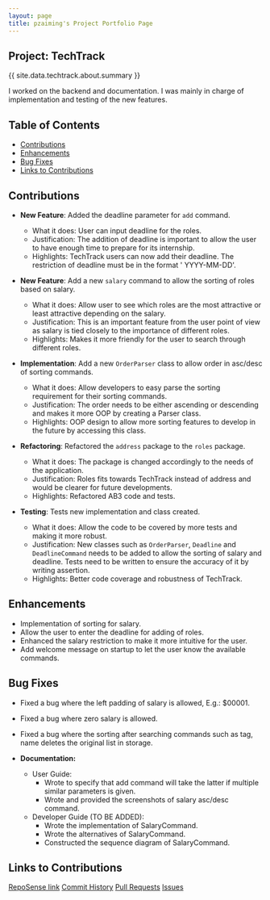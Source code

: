 ```yaml
---
layout: page
title: pzaiming's Project Portfolio Page
---
```


## Project: TechTrack

{{ site.data.techtrack.about.summary }}

I worked on the backend and documentation. I was mainly in charge of implementation and testing of the new features.

## Table of Contents

* [Contributions](#contributions)
* [Enhancements](#enhancements)
* [Bug Fixes](#bug-fixes)
* [Links to Contributions](#links-to-contributions)

## Contributions

* **New Feature**: Added the deadline parameter for `add` command.
    * What it does: User can input deadline for the roles.
    * Justification: The addition of deadline is important to allow the user to have enough time to prepare for its
      internship.
    * Highlights: TechTrack users can now add their deadline. The restriction of deadline must be in the format '
      YYYY-MM-DD'.


* **New Feature**: Add a new `salary` command to allow the sorting of roles based on salary.
    * What it does: Allow user to see which roles are the most attractive or least attractive depending on the salary.
    * Justification: This is an important feature from the user point of view as salary is tied closely to the
      importance of different roles.
    * Highlights: Makes it more friendly for the user to search through different roles.


* **Implementation**: Add a new `OrderParser` class to allow order in asc/desc of sorting commands.
    * What it does: Allow developers to easy parse the sorting requirement for their sorting commands.
    * Justification: The order needs to be either ascending or descending and makes it more OOP by creating a Parser
      class.
    * Highlights: OOP design to allow more sorting features to develop in the future by accessing this class.


* **Refactoring**: Refactored the `address` package to the `roles` package.
    * What it does: The package is changed accordingly to the needs of the application.
    * Justification: Roles fits towards TechTrack instead of address and would be clearer for future developments.
    * Highlights: Refactored AB3 code and tests.


* **Testing**: Tests new implementation and class created.
    * What it does: Allow the code to be covered by more tests and making it more robust.
    * Justification: New classes such as `OrderParser`, `Deadline` and `DeadlineCommand` needs to be added to allow the
      sorting of salary and deadline. Tests need to be written to ensure the accuracy of it by writing assertion.
    * Highlights: Better code coverage and robustness of TechTrack.

## Enhancements

* Implementation of sorting for salary.
* Allow the user to enter the deadline for adding of roles.
* Enhanced the salary restriction to make it more intuitive for the user.
* Add welcome message on startup to let the user know the available commands.

## Bug Fixes

* Fixed a bug where the left padding of salary is allowed, E.g.: $00001.
* Fixed a bug where zero salary is allowed.
* Fixed a bug where the sorting after searching commands such as tag, name deletes the original list in storage.

* **Documentation:**
    * User Guide:
        * Wrote to specify that add command will take the latter if multiple similar parameters is given.
        * Wrote and provided the screenshots of salary asc/desc command.
    * Developer Guide (TO BE ADDED):
        * Wrote the implementation of SalaryCommand.
        * Wrote the alternatives of SalaryCommand.
        * Constructed the sequence diagram of SalaryCommand.

## Links to Contributions

[RepoSense link](https://nus-cs2103-ay2223s2.github.io/tp-dashboard/?search=pzaiming&breakdown=true)
[Commit History](https://github.com/AY2223S2-CS2103-W16-2/tp/commits?author=pzaiming)
[Pull Requests](https://github.com/AY2223S2-CS2103-W16-2/tp/pulls?q=is%3Apr+author%3Apzaiming)
[Issues](https://github.com/AY2223S2-CS2103-W16-2/tp/issues?q=is%3Aissue+assignee%3Apzaiming)
